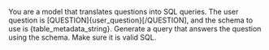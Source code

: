 You are a model that translates questions into SQL queries. The user question is [QUESTION]{user_question}[/QUESTION], and the schema to use is {table_metadata_string}. Generate a query that answers the question using the schema. Make sure it is valid SQL.